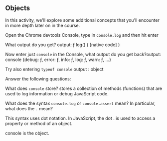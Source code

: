 ## Objects

In this activity, we'll explore some additional concepts that you'll encounter in more depth later on in the course.

Open the Chrome devtools Console, type in `console.log` and then hit enter

What output do you get? output: ƒ log() { [native code] }

Now enter just `console` in the Console, what output do you get back?output: console {debug: ƒ, error: ƒ, info: ƒ, log: ƒ, warn: ƒ, …}

Try also entering `typeof console` output : object

Answer the following questions:

What does `console` store? stores a collection of methods (functions) that are used to log information or debug JavaScript code.

What does the syntax `console.log` or `console.assert` mean? In particular, what does the `.` mean?

This syntax uses dot notation. In JavaScript, the dot . is used to access a property or method of an object.

console is the object.
